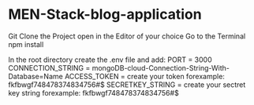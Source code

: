 # MEN-Stack-blog-application

Git Clone the Project
open in the Editor of your choice
Go to the Terminal
npm install

In the root directory create the .env file and add:
PORT = 3000
CONNECTION_STRING = mongoDB-cloud-Connection-String-With-Database=Name
ACCESS_TOKEN = create your token forexample: fkfbwgf748478374834756#$
SECRETKEY_STRING = create your sectret key string forexample: fkfbwgf748478374834756#$
